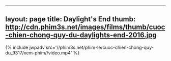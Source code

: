 
---
layout: page
title: Daylight's End
thumb: http://cdn.phim3s.net/images/films/thumb/cuoc-chien-chong-quy-du-daylights-end-2016.jpg
---
{% include jwpadv src='//phim3s.net/phim-le/cuoc-chien-chong-quy-du_9317/xem-phim//video.mp4' %}
